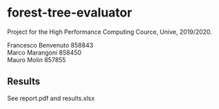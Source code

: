 # forest-tree-evaluator

Project for the High Performance Computing Cource, Unive, 2019/2020.

Francesco Benvenuto 858843  
Marco Marangoni 858450  
Mauro Molin 857855  

## Results
See report.pdf and results.xlsx
